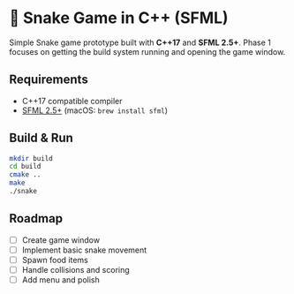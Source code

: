 # 🐍 Snake Game in C++ (SFML)

Simple Snake game prototype built with **C++17** and **SFML 2.5+**. Phase 1 focuses on getting the build system running and opening the game window.

## Requirements
- C++17 compatible compiler
- [SFML 2.5+](https://www.sfml-dev.org/) (macOS: `brew install sfml`)

## Build & Run
```bash
mkdir build
cd build
cmake ..
make
./snake
```

## Roadmap
- [ ] Create game window
- [ ] Implement basic snake movement
- [ ] Spawn food items
- [ ] Handle collisions and scoring
- [ ] Add menu and polish
